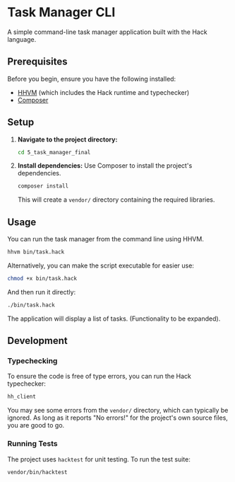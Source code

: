 # Task Manager CLI

A simple command-line task manager application built with the Hack language.

## Prerequisites

Before you begin, ensure you have the following installed:

- [HHVM](https://hhvm.com/proxygen/getting-started.html) (which includes the Hack runtime and typechecker)
- [Composer](https://getcomposer.org/)

## Setup

1.  **Navigate to the project directory:**

    ```bash
    cd 5_task_manager_final
    ```

2.  **Install dependencies:**
    Use Composer to install the project's dependencies.
    ```bash
    composer install
    ```
    This will create a `vendor/` directory containing the required libraries.

## Usage

You can run the task manager from the command line using HHVM.

```bash
hhvm bin/task.hack
```

Alternatively, you can make the script executable for easier use:

```bash
chmod +x bin/task.hack
```

And then run it directly:

```bash
./bin/task.hack
```

The application will display a list of tasks. (Functionality to be expanded).

## Development

### Typechecking

To ensure the code is free of type errors, you can run the Hack typechecker:

```bash
hh_client
```

You may see some errors from the `vendor/` directory, which can typically be ignored. As long as it reports "No errors!" for the project's own source files, you are good to go.

### Running Tests

The project uses `hacktest` for unit testing. To run the test suite:

```bash
vendor/bin/hacktest
```
